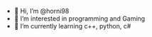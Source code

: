 - 👋 Hi, I’m @horni98
- 👀 I’m interested in programming and Gaming
- 🌱 I’m currently learning c++, python, c#


<!---
horni98/horni98 is a ✨ special ✨ repository because its `README.md` (this file) appears on your GitHub profile.
You can click the Preview link to take a look at your changes.
--->
